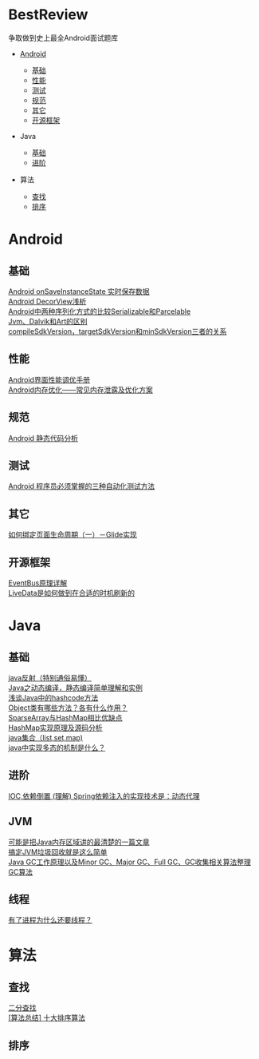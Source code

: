 # BestReview
争取做到史上最全Android面试题库

- [Android](#Android)
  - [基础](#基础)
  - [性能](#性能)
  - [测试](#测试)
  - [规范](#规范)
  - [其它](#其它)
  - [开源框架](#开源框架)

- Java
  - [基础](#基础)
  - [进阶](#进阶)  
- 算法
  - [查找](#查找)
  - [排序](#排序)

# Android
## 基础
[Android onSaveInstanceState 实时保存数据](https://blog.csdn.net/adminlxb89/article/details/81365082)  
[Android DecorView浅析](https://www.cnblogs.com/ldq2016/p/6671501.html)  
[Android中两种序列化方式的比较Serializable和Parcelable](https://blog.csdn.net/wangchunlei123/article/details/51345130)  
[Jvm、Dalvik和Art的区别](https://www.jianshu.com/p/59d98244fb52)  
[compileSdkVersion，targetSdkVersion和minSdkVersion三者的关系](https://blog.csdn.net/u012345683/article/details/81286989)  

## 性能
[Android界面性能调优手册](https://androidtest.org/android-graphics-performance-pattens)  
[Android内存优化——常见内存泄露及优化方案](https://www.jianshu.com/p/ab4a7e353076)  

## 规范
[Android 静态代码分析](https://blog.csdn.net/u010420435/article/details/69605583)  

## 测试 
[Android 程序员必须掌握的三种自动化测试方法](https://www.cnblogs.com/punkisnotdead/p/5103323.html)  

## 其它
[如何绑定页面生命周期（一）－Glide实现](https://www.jianshu.com/p/cdebe33df7a0)  

## 开源框架
[EventBus原理详解](https://blog.csdn.net/michael_yt/article/details/52014022)  
[LiveData是如何做到在合适的时机刷新的](https://blog.csdn.net/Kongou/article/details/82798451)  

# Java
## 基础
[java反射（特别通俗易懂）](https://blog.csdn.net/lwl20140904/article/details/80163880)  
[Java之动态编译，静态编译简单理解和实例](https://www.jianshu.com/p/781987c1db8a)  
[浅谈Java中的hashcode方法](https://www.cnblogs.com/dolphin0520/p/3681042.html)  
[Object类有哪些方法？各有什么作用？](https://blog.csdn.net/qq_30264689/article/details/81903031)  
[SparseArray与HashMap相比优缺点](https://blog.csdn.net/qwer123qwerz/article/details/79345524)  
[HashMap实现原理及源码分析](https://www.cnblogs.com/chengxiao/p/6059914.html)  
[java集合（list,set,map)](https://www.cnblogs.com/yangliguo/p/7476788.html)  
[java中实现多态的机制是什么？](https://blog.csdn.net/bornlili/article/details/55213563)  

## 进阶
[IOC,依赖倒置 (理解) Spring依赖注入的实现技术是：动态代理](https://blog.csdn.net/chentao866/article/details/71191005)

## JVM
[可能是把Java内存区域讲的最清楚的一篇文章](https://mp.weixin.qq.com/s?__biz=Mzg2OTA0Njk0OA==&mid=2247484884&amp;idx=1&amp;sn=0d9b841ce0fc300c78ade2a87ffbfb46&source=41#wechat_redirect)  
[搞定JVM垃圾回收就是这么简单](https://blog.csdn.net/qq_34337272/article/details/82177383)  
[Java GC工作原理以及Minor GC、Major GC、Full GC、GC收集相关算法整理](https://blog.csdn.net/lovexiaoqiqi/article/details/81737213)  
[GC算法](https://blog.csdn.net/luomingkui1109/article/details/72821082)  

## 线程
[有了进程为什么还要线程？](https://www.cnblogs.com/Berryxiong/p/6429723.html)  

# 算法
## 查找
[二分查找](https://www.jianshu.com/p/0f823fbd4d20)  
[[算法总结] 十大排序算法](https://www.colabug.com/4194710.html)  

## 排序
